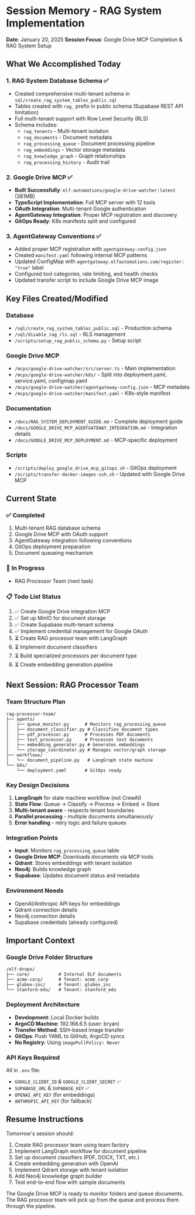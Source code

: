 # Session Memory - RAG System Implementation
**Date**: January 20, 2025
**Session Focus**: Google Drive MCP Completion & RAG System Setup

## What We Accomplished Today

### 1. RAG System Database Schema ✅
- Created comprehensive multi-tenant schema in `sql/create_rag_system_tables_public.sql`
- Tables created with `rag_` prefix in public schema (Supabase REST API limitation)
- Full multi-tenant support with Row Level Security (RLS)
- Schema includes:
  - `rag_tenants` - Multi-tenant isolation
  - `rag_documents` - Document metadata
  - `rag_processing_queue` - Document processing pipeline
  - `rag_embeddings` - Vector storage metadata
  - `rag_knowledge_graph` - Graph relationships
  - `rag_processing_history` - Audit trail

### 2. Google Drive MCP ✅
- **Built Successfully**: `elf-automations/google-drive-watcher:latest` (381MB)
- **TypeScript Implementation**: Full MCP server with 12 tools
- **OAuth Integration**: Multi-tenant Google authentication
- **AgentGateway Integration**: Proper MCP registration and discovery
- **GitOps Ready**: K8s manifests split and configured

### 3. AgentGateway Conventions ✅
- Added proper MCP registration with `agentgateway-config.json`
- Created `manifest.yaml` following internal MCP patterns
- Updated ConfigMap with `agentgateway.elfautomations.com/register: "true"` label
- Configured tool categories, rate limiting, and health checks
- Updated transfer script to include Google Drive MCP image

## Key Files Created/Modified

### Database
- `/sql/create_rag_system_tables_public.sql` - Production schema
- `/sql/disable_rag_rls.sql` - RLS management
- `/scripts/setup_rag_public_schema.py` - Setup script

### Google Drive MCP
- `/mcps/google-drive-watcher/src/server.ts` - Main implementation
- `/mcps/google-drive-watcher/k8s/` - Split into deployment.yaml, service.yaml, configmap.yaml
- `/mcps/google-drive-watcher/agentgateway-config.json` - MCP metadata
- `/mcps/google-drive-watcher/manifest.yaml` - K8s-style manifest

### Documentation
- `/docs/RAG_SYSTEM_DEPLOYMENT_GUIDE.md` - Complete deployment guide
- `/docs/GOOGLE_DRIVE_MCP_AGENTGATEWAY_INTEGRATION.md` - Integration details
- `/docs/GOOGLE_DRIVE_MCP_DEPLOYMENT.md` - MCP-specific deployment

### Scripts
- `/scripts/deploy_google_drive_mcp_gitops.sh` - GitOps deployment
- `/scripts/transfer-docker-images-ssh.sh` - Updated with Google Drive MCP

## Current State

### ✅ Completed
1. Multi-tenant RAG database schema
2. Google Drive MCP with OAuth support
3. AgentGateway integration following conventions
4. GitOps deployment preparation
5. Document queueing mechanism

### 🔄 In Progress
- RAG Processor Team (next task)

### 📋 Todo List Status
1. ✅ Create Google Drive integration MCP
2. ✅ Set up MinIO for document storage
3. ✅ Create Supabase multi-tenant schema
4. ✅ Implement credential management for Google OAuth
5. ⏳ Create RAG processor team with LangGraph
6. ⏳ Implement document classifiers
7. ⏳ Build specialized processors per document type
8. ⏳ Create embedding generation pipeline

## Next Session: RAG Processor Team

### Team Structure Plan
```
rag-processor-team/
├── agents/
│   ├── queue_monitor.py      # Monitors rag_processing_queue
│   ├── document_classifier.py # Classifies document types
│   ├── pdf_processor.py      # Processes PDF documents
│   ├── text_processor.py     # Processes text documents
│   ├── embedding_generator.py # Generates embeddings
│   └── storage_coordinator.py # Manages vector/graph storage
├── workflows/
│   └── document_pipeline.py   # LangGraph state machine
└── k8s/
    └── deployment.yaml       # GitOps ready
```

### Key Design Decisions
1. **LangGraph** for state machine workflow (not CrewAI)
2. **State Flow**: Queue → Classify → Process → Embed → Store
3. **Multi-tenant aware** - respects tenant boundaries
4. **Parallel processing** - multiple documents simultaneously
5. **Error handling** - retry logic and failure queues

### Integration Points
- **Input**: Monitors `rag_processing_queue` table
- **Google Drive MCP**: Downloads documents via MCP tools
- **Qdrant**: Stores embeddings with tenant isolation
- **Neo4j**: Builds knowledge graph
- **Supabase**: Updates document status and metadata

### Environment Needs
- OpenAI/Anthropic API keys for embeddings
- Qdrant connection details
- Neo4j connection details
- Supabase credentials (already configured)

## Important Context

### Google Drive Folder Structure
```
/elf-drops/
├── core/           # Internal ELF documents
├── acme-corp/      # Tenant: acme_corp
├── globex-inc/     # Tenant: globex_inc
└── stanford-edu/   # Tenant: stanford_edu
```

### Deployment Architecture
- **Development**: Local Docker builds
- **ArgoCD Machine**: 192.168.6.5 (user: bryan)
- **Transfer Method**: SSH-based image transfer
- **GitOps**: Push YAML to GitHub, ArgoCD syncs
- **No Registry**: Using `imagePullPolicy: Never`

### API Keys Required
All in `.env` file:
- `GOOGLE_CLIENT_ID` & `GOOGLE_CLIENT_SECRET` ✅
- `SUPABASE_URL` & `SUPABASE_KEY` ✅
- `OPENAI_API_KEY` (for embeddings)
- `ANTHROPIC_API_KEY` (for fallback)

## Resume Instructions

Tomorrow's session should:
1. Create RAG processor team using team factory
2. Implement LangGraph workflow for document pipeline
3. Set up document classifiers (PDF, DOCX, TXT, etc.)
4. Create embedding generation with OpenAI
5. Implement Qdrant storage with tenant isolation
6. Add Neo4j knowledge graph builder
7. Test end-to-end flow with sample documents

The Google Drive MCP is ready to monitor folders and queue documents. The RAG processor team will pick up from the queue and process them through the pipeline.
